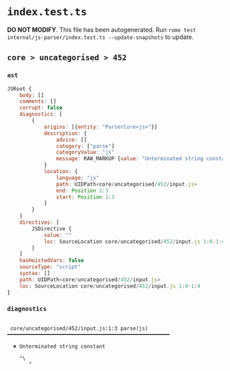 # `index.test.ts`

**DO NOT MODIFY**. This file has been autogenerated. Run `rome test internal/js-parser/index.test.ts --update-snapshots` to update.

## `core > uncategorised > 452`

### `ast`

```javascript
JSRoot {
	body: []
	comments: []
	corrupt: false
	diagnostics: [
		{
			origins: [{entity: "ParserCore<js>"}]
			description: {
				advice: []
				category: ["parse"]
				categoryValue: "js"
				message: RAW_MARKUP {value: "Unterminated string constant"}
			}
			location: {
				language: "js"
				path: UIDPath<core/uncategorised/452/input.js>
				end: Position 1:3
				start: Position 1:3
			}
		}
	]
	directives: [
		JSDirective {
			value: ""
			loc: SourceLocation core/uncategorised/452/input.js 1:0-1:4
		}
	]
	hasHoistedVars: false
	sourceType: "script"
	syntax: []
	path: UIDPath<core/uncategorised/452/input.js>
	loc: SourceLocation core/uncategorised/452/input.js 1:0-1:4
}
```

### `diagnostics`

```

 core/uncategorised/452/input.js:1:3 parse(js) ━━━━━━━━━━━━━━━━━━━━━━━━━━━━━━━━━━━━━━━━━━━━━━━━━━━━━

  ✖ Unterminated string constant

    "\
       ^


```

